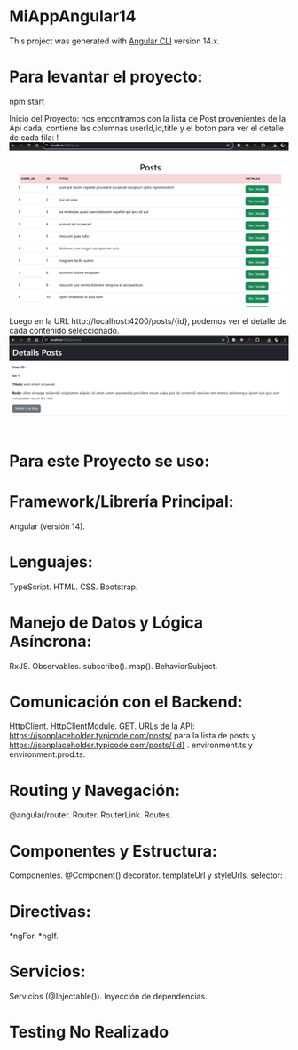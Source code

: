 # MiAppAngular14

This project was generated with [Angular CLI](https://github.com/angular/angular-cli) version 14.x.

# Para levantar el proyecto:
npm start

Inicio del Proyecto: nos encontramos con la lista de Post provenientes de la Api dada, contiene las columnas userId,id,title y el boton para ver el detalle de cada fila:  !![alt text](image-3.png)

Luego en la URL http://localhost:4200/posts/{id}, podemos ver el detalle de cada contenido seleccionado.
![alt text](image-4.png)

# Para este Proyecto se uso: 

# Framework/Librería Principal:

Angular (versión 14).
# Lenguajes:
TypeScript.
HTML.
CSS.
Bootstrap.

# Manejo de Datos y Lógica Asíncrona:

RxJS.
Observables.
subscribe().
map().
BehaviorSubject.

# Comunicación con el Backend:

HttpClient.
HttpClientModule.
GET.
URLs de la API: https://jsonplaceholder.typicode.com/posts/ para la lista de posts y https://jsonplaceholder.typicode.com/posts/{id} .
environment.ts y environment.prod.ts.

# Routing y Navegación:

@angular/router.
Router.
RouterLink.
Routes.

# Componentes y Estructura:

Componentes.
@Component() decorator.
templateUrl y styleUrls.
selector: .

# Directivas:
*ngFor.
*ngIf.

# Servicios:
Servicios (@Injectable()).
Inyección de dependencias.

# Testing No Realizado

